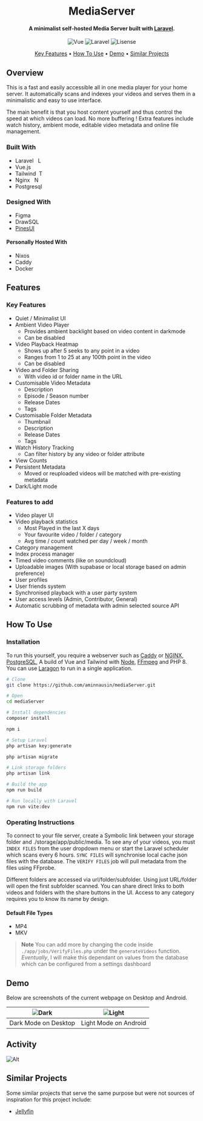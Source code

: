 <h1 style="text-align:center; display: block;">MediaServer</h1>
<!-- <p style="text-align:center"> -->
  <!-- <br>
  <a href="http://www.amitmerchant.com/electron-markdownify"><img src="https://raw.githubusercontent.com/amitmerchant1990/electron-markdownify/master/app/img/markdownify.png" alt="Markdownify" width="200"></a>
  <br> -->
    <!-- # MediaServer -->
  <!-- <br> -->
<!-- </p> -->

#### <p style="text-align:center">A minimalist self-hosted Media Server built with <a href="https://laravel.com/" target="_blank">Laravel</a>. </p>

<p style="text-align:center">
    <img src="https://img.shields.io/badge/vue-v3.4.29-white" alt="Vue">
    <img src="https://img.shields.io/badge/laravel-v11.10-F9322C" alt="Laravel">
    <img src="https://img.shields.io/badge/lisense-AGPL%20V3-purple" alt="Lisense">
</p>

<p style="text-align:center">
  <a href="#key-features">Key Features</a> •
  <a href="#how-to-use">How To Use</a> •
  <a href="#demo">Demo</a> •
  <a href="#similar-projects">Similar Projects</a>
</p>

<!-- ![screenshot](.gif) -->

## Overview

This is a fast and easily accessible all in one media player for your home server.
It automatically scans and indexes your videos and serves them in a minimalistic and easy to use interface.

The main benefit is that you host content yourself and thus control the speed at which videos can load. No more buffering !
Extra features include watch history, ambient mode, editable video metadata and online file management.

### Built With

- Laravel &nbsp; <img src="https://github.com/marwin1991/profile-technology-icons/assets/25181517/afcf1c98-544e-41fb-bf44-edba5e62809a" width=14 height=14 alt="Laravel"/>
- Vue.js
- Tailwind &nbsp;<img src="https://user-images.githubusercontent.com/25181517/202896760-337261ed-ee92-4979-84c4-d4b829c7355d.png" width=14 height=14 alt="Tailwind"/>
- Nginx &nbsp; <img src="https://user-images.githubusercontent.com/25181517/183345125-9a7cd2e6-6ad6-436f-8490-44c903bef84c.png" width=14 height=14 alt="Nginx"/>
- Postgresql

### Designed With

- Figma
- DrawSQL
- [PinesUI](https://github.com/thedevdojo/pines)

#### Personally Hosted With

- Nixos
- Caddy
- Docker

## Features

### Key Features

- Quiet / Minimalist UI
- Ambient Video Player
  - Provides ambient backlight based on video content in darkmode
  - Can be disabled
- Video Playback Heatmap
  - Shows up after 5 seeks to any point in a video
  - Ranges from 1 to 25 at any 100th point in the video
  - Can be disabled
- Video and Folder Sharing
  - With video id or folder name in the URL
- Customisable Video Metadata
  - Description
  - Episode / Season number
  - Release Dates
  - Tags
- Customisable Folder Metadata
  - Thumbnail
  - Description
  - Release Dates
  - Tags
- Watch History Tracking
  - Can filter history by any video or folder attribute
- View Counts
- Persistent Metadata
  - Moved or reuploaded videos will be matched with pre-existing metadata
- Dark/Light mode

### Features to add

- Video player UI
- Video playback statistics
  - Most Played in the last X days
  - Your favourite video / folder / category
  - Avg time / count watched per day / week / month
- Category management
- Index process manager
- Timed video comments (like on soundcloud)
- Uploadable images (With supabase or local storage based on admin preference)
- User profiles
- User friends system
- Synchronised playback with a user party system
- User access levels (Admin, Contributor, General)
- Automatic scrubbing of metadata with admin selected source API

## How To Use

### Installation

To run this yourself, you require a webserver such as [Caddy](https://caddyserver.com/) or [NGINX](https://nginx.org/en/index.html), [PostgreSQL](https://www.postgresql.org/), A build of Vue and Tailwind with [Node](https://nodejs.org/en), [FFmpeg](https://www.ffmpeg.org/) and PHP 8. You can use [Laragon](https://laragon.org/) to run in a single application.

```bash
# Clone
git clone https://github.com/aminnausin/mediaServer.git

# Open
cd mediaServer

# Install dependencies
composer install

npm i

# Setup Laravel
php artisan key:generate

php artisan migrate

# Link storage folders
php artisan link

# Build the app
npm run build

# Run locally with Laravel
npm run vite:dev
```

### Operating Instructions

To connect to your file server, create a Symbolic link between your storage folder and ./storage/app/public/media.
To see any of your videos, you must `INDEX FILES` from the user dropdown menu or start the Laravel scheduler which scans
every 6 hours. `SYNC FILES` will synchronise local cache json files with the database. The `VERIFY FILES` job will pull metadata
from the files using FFprobe.

Different folders are accessed via url/folder/subfolder. Using just URL/folder will open the first subfolder scanned.
You can share direct links to both videos and folders with the share buttons in the UI. Access to any category requires you to know its name by design.

#### Default File Types

- MP4
- MKV

> **Note**
> You can add more by changing the code inside `./app/jobs/VerifyFiles.php` under the `generateVideos` function.
> _Eventually_, I will make this dependant on values from the database which can be configured from a settings dashboard

## Demo

Below are screenshots of the current webpage on Desktop and Android.

<!-- ![image](https://github.com/aminnausin/mediaServer/assets/83550431/495ba4cb-0e30-45e3-91b7-d3a3dae454b6) -->
<!-- ![image](https://github.com/aminnausin/mediaServer/assets/83550431/7df9dbe1-efec-4aad-ae64-df857f718480) -->
<!-- (https://github.com/aminnausin/mediaServer/assets/83550431/bdd531b0-85f9-499e-8f96-5d853f080cad)-->
<!-- (https://github.com/aminnausin/mediaServer/assets/83550431/5e99db0d-ca0d-477e-add4-fd2144790165)-->
<!-- |![Dark](https://github.com/user-attachments/assets/f0db341f-c3c8-44d0-8faf-a16e6f958726)|![Light](https://github.com/user-attachments/assets/ed82c114-940b-4ca1-ad8d-d2bab62f1851)| -->
<!--| ![Dark](https://github.com/user-attachments/assets/70c17425-96f2-4516-a7ce-c046d45f90c4) | ![Light](https://github.com/user-attachments/assets/b17d374c-9334-457e-9c49-768d2d38c291) | -->

| ![Dark](https://github.com/user-attachments/assets/fc0ee7ce-da76-4b51-8ca1-0b691de618f0) | ![Light](https://github.com/user-attachments/assets/b17d374c-9334-457e-9c49-768d2d38c291) |
| :--------------------------------------------------------------------------------------: | :---------------------------------------------------------------------------------------: |
|                                   Dark Mode on Desktop                                   |                                   Light Mode on Android                                   |

## Activity

![Alt](https://repobeats.axiom.co/api/embed/fece6050fc62da0ebd2d200f904abaa3d09900dd.svg 'Repobeats analytics image')

## Similar Projects

Some similar projects that serve the same purpose but were not sources of inspiration for this project include:

- [Jellyfin](https://github.com/jellyfin/jellyfin)
